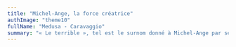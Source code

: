 ```yaml
---
title: "Michel-Ange, la force créatrice"
authImage: "theme10"
fullName: "Medusa - Caravaggio"
summary: "« Le terrible », tel est le surnom donné à Michel-Ange par ses contemporains. Décrit souvent comme irascible et d’un comportement violent, cet artiste à la fois architecte, sculpteur et peintre merveilleux, vécut jusqu’à l’âge de 88 ans."
---
```

